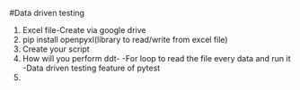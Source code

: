 #Data driven testing

1. Excel file-Create via google drive
2. pip install openpyxl(library to read/write from excel file)
3. Create your script
4. How will you perform ddt- 
   -For loop to read  the file every data and run it
   -Data driven testing feature of pytest
5.  